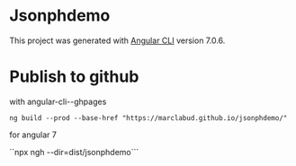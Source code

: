 # Jsonphdemo

This project was generated with [Angular CLI](https://github.com/angular/angular-cli) version 7.0.6.

# Publish to github

with angular-cli--ghpages

``ng build --prod --base-href "https://marclabud.github.io/jsonphdemo/"``

for angular 7

``npx ngh --dir=dist/jsonphdemo```

